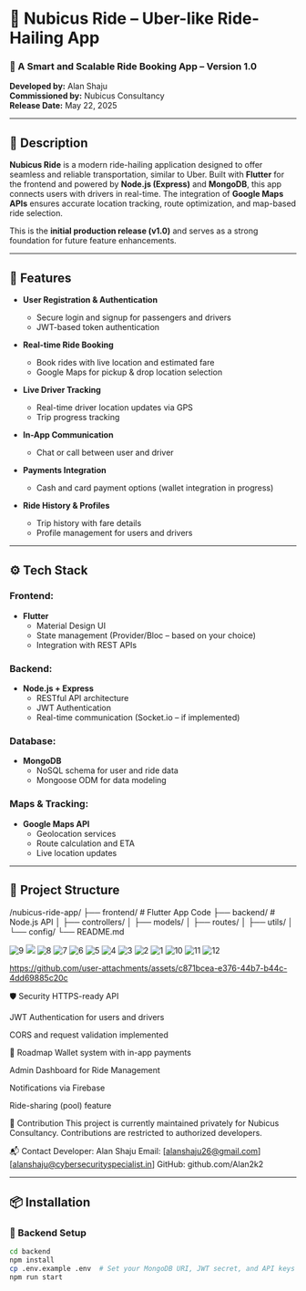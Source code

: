 # 🚖 Nubicus Ride – Uber-like Ride-Hailing App

### 📱 A Smart and Scalable Ride Booking App – Version 1.0

**Developed by:** Alan Shaju  
**Commissioned by:** Nubicus Consultancy  
**Release Date:** May 22, 2025

---

## 📝 Description

**Nubicus Ride** is a modern ride-hailing application designed to offer seamless and reliable transportation, similar to Uber. Built with **Flutter** for the frontend and powered by **Node.js (Express)** and **MongoDB**, this app connects users with drivers in real-time. The integration of **Google Maps APIs** ensures accurate location tracking, route optimization, and map-based ride selection.

This is the **initial production release (v1.0)** and serves as a strong foundation for future feature enhancements.

---

## 🚀 Features

- **User Registration & Authentication**
  - Secure login and signup for passengers and drivers
  - JWT-based token authentication

- **Real-time Ride Booking**
  - Book rides with live location and estimated fare
  - Google Maps for pickup & drop location selection

- **Live Driver Tracking**
  - Real-time driver location updates via GPS
  - Trip progress tracking

- **In-App Communication**
  - Chat or call between user and driver

- **Payments Integration**
  - Cash and card payment options (wallet integration in progress)

- **Ride History & Profiles**
  - Trip history with fare details
  - Profile management for users and drivers

---

## ⚙️ Tech Stack

### Frontend:
- **Flutter**
  - Material Design UI
  - State management (Provider/Bloc – based on your choice)
  - Integration with REST APIs

### Backend:
- **Node.js + Express**
  - RESTful API architecture
  - JWT Authentication
  - Real-time communication (Socket.io – if implemented)

### Database:
- **MongoDB**
  - NoSQL schema for user and ride data
  - Mongoose ODM for data modeling

### Maps & Tracking:
- **Google Maps API**
  - Geolocation services
  - Route calculation and ETA
  - Live location updates

---

## 📂 Project Structure
/nubicus-ride-app/
├── frontend/ # Flutter App Code
├── backend/ # Node.js API
│ ├── controllers/
│ ├── models/
│ ├── routes/
│ ├── utils/
│ └── config/
└── README.md


![9](https://github.com/user-attachments/assets/737c43fe-ac1b-4b8e-8e55-bd9e1963f97d)
<img src="https://github.com/user-attachments/assets/737c43fe-ac1b-4b8e-8e55-bd9e1963f97d">
![8](https://github.com/user-attachments/assets/a642c4fd-b7e7-4f9c-8883-f8ab8d21d062)
![7](https://github.com/user-attachments/assets/ff939891-6d0a-4886-960a-ec9929f9de82)
![6](https://github.com/user-attachments/assets/2ff3877b-f752-4715-b913-85c0b99f48d6)
![5](https://github.com/user-attachments/assets/23522bb4-2f63-46bc-822c-ef00432ae165)
![4](https://github.com/user-attachments/assets/9e24d41c-2438-4ca2-85b5-c29c1d686bdb)
![3](https://github.com/user-attachments/assets/5e1074c3-5ca2-4eec-8a9d-fb2a2f6b1b55)
![2](https://github.com/user-attachments/assets/e5e66cd0-a499-43ae-9eea-c3ab30e343a8)
![1](https://github.com/user-attachments/assets/797fb53d-6646-488e-94bb-d2028a66be5b)
![10](https://github.com/user-attachments/assets/1a3bd9e3-663f-4810-8632-46ec588c3ee7)
![11](https://github.com/user-attachments/assets/2f0a9fa3-a7cc-4f75-b997-64c9797754e0)
![12](https://github.com/user-attachments/assets/0a7b2807-41cb-4f54-89ea-91f304ad28d2)


https://github.com/user-attachments/assets/c871bcea-e376-44b7-b44c-4dd69885c20c

🛡 Security
HTTPS-ready API

JWT Authentication for users and drivers

CORS and request validation implemented

🧭 Roadmap
Wallet system with in-app payments

Admin Dashboard for Ride Management

Notifications via Firebase

Ride-sharing (pool) feature

🤝 Contribution
This project is currently maintained privately for Nubicus Consultancy. Contributions are restricted to authorized developers.

📬 Contact
Developer: Alan Shaju
Email: [alanshaju26@gmail.com][alanshaju@cybersecurityspecialist.in]
GitHub: github.com/Alan2k2

---

## 📦 Installation

### 🔧 Backend Setup

```bash
cd backend
npm install
cp .env.example .env  # Set your MongoDB URI, JWT secret, and API keys
npm run start


